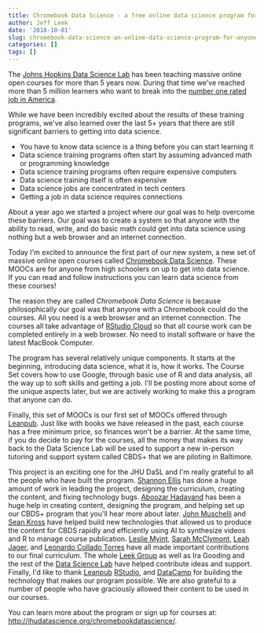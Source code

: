 ```yaml
---
title: Chromebook Data Science - a free online data science program for anyone with a web browser.
author: Jeff Leek
date: '2018-10-01'
slug: chromebook-data-science-an-online-data-science-program-for-anyone-with-a-web-browser
categories: []
tags: []
---
```


The [Johns Hopkins Data Science Lab](http://jhudatascience.org/) has been teaching massive online open courses for more than 5 years now. During that time we've reached more than 5 million learners who want to break into the [number one rated job in America](https://www.glassdoor.com/List/Best-Jobs-in-America-LST_KQ0,20.htm). 

While we have been incredibly excited about the results of these training programs, we've also learned over the last 5+ years that there are still significant barriers to getting into data science.

* You have to know data science is a thing before you can start learning it
* Data science training programs often start by assuming advanced math or programming knowledge
* Data science training programs often require expensive computers
* Data science training itself is often expensive 
* Data science jobs are concentrated in tech centers 
* Getting a job in data science requires connections

About a year ago we started a project where our goal was to help overcome these barriers. Our goal was to create a system so that anyone with the ability to read, write, and do basic math could get into data science using nothing but a web browser and an internet connection. 

Today I'm excited to announce the first part of our new system, a new set of massive online open courses called [Chromebook Data Science](http://jhudatascience.org/chromebookdatascience/). These MOOCs are for anyone from high schoolers on up to get into data science. If you can read and follow instructions you can learn data science from these courses! 

The reason they are called _Chromebook Data Science_ is because philosophically our goal was that anyone with a Chromebook could do the courses. All you need is a web browser and an internet connection. The courses all take advantage of [RStudio Cloud](https://rstudio.cloud/) so that all course work can be completed entirely in a web browser. No need to install software or have the latest MacBook Computer. 

The program has several relatively unique components. It starts at the beginning, introducing data science, what it is, how it works. The Course Set covers how to use Google, through basic use of R and data analysis, all the way up to soft skills and getting a job. I'll be posting more about some of the unique aspects later, but we are actively working to make this a program that anyone can do. 

Finally, this set of MOOCs is our first set of MOOCs offered through [Leanpub](https://leanpub.com/universities/set/jhu/chromebookdatascience). Just like with books we have released in the past, each course has a free minimum price, so finances won't be a barrier. At the same time, if you do decide to pay for the courses, all the money that makes its way back to the Data Science Lab will be used to support a new in-person tutoring and support system called CBDS+ that we are piloting in Baltimore. 

This project is an exciting one for the JHU DaSL and I'm really grateful to all the people who have built the program. [Shannon Ellis](http://www.shanellis.com) has done a huge amount of work in leading the project, designing the curriculum, creating the content, and fixing technology bugs. [Aboozar Hadavand](http://ahadavand.com/) has been a huge help in creating content, designing the program, and helping set up our CBDS+ program that you'll hear more about later. [John Muschelli](http://johnmuschelli.com/) and [Sean Kross](http://seankross.com/) have helped build new technologies that allowed us to produce the content for CBDS rapidly and efficiently using AI to synthesize videos and R to manage course publication. [Leslie Myint](https://lmyint.github.io/), [Sarah McClymont](
https://www.linkedin.com/in/sarahmcclymont/), [Leah Jager](https://www.jhsph.edu/faculty/directory/profile/2909/leah-r-jager), and [Leonardo Collado Torres](http://lcolladotor.github.io/) have all made important contributions to our final curriculum. The whole [Leek Group](http://jtleek.com/) as well as Ira Gooding and the rest of the [Data Science Lab](http://jhudatascience.org/) have helped contribute ideas and support. Finally, I'd like to thank [Leanpub](https://leanpub.com/) [RStudio](https://www.rstudio.com/), and [DataCamp](https://www.datacamp.com/) for building the technology that makes our program possible. We are also grateful to a number of people who have graciously allowed their content to be used in our courses. 


You can learn more about the program or sign up for courses at: http://jhudatascience.org/chromebookdatascience/.




